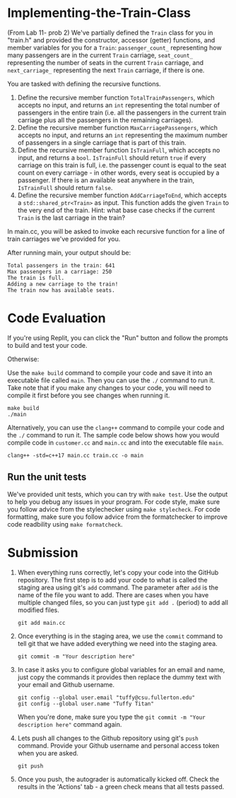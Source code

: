 # Implementing-the-Train-Class
(From Lab 11- prob 2)
We've partially defined the `Train` class for you in "train.h" and provided the constructor, accessor (getter) functions, and member variables for you for a `Train`: `passenger_count_` representing how many passengers are in the current `Train` carriage, `seat_count_` representing the number of seats in the current `Train` carriage, and `next_carriage_` representing the next `Train` carriage, if there is one.

You are tasked with defining the recursive functions.
1. Define the recursive member function `TotalTrainPassengers`, which accepts no input, and returns an `int` representing the total number of passengers in the entire train (i.e. all the passengers in the current train carriage plus all the passengers in the remaining carriages).
2. Define the recursive member function `MaxCarriagePassengers`, which accepts no input, and returns an `int` representing the maximum number of passengers in a single carriage that is part of this train.
3. Define the recursive member function `IsTrainFull`, which accepts no input, and returns a `bool`. `IsTrainFull` should return `true` if every carriage on this train is full, i.e. the passenger count is equal to the seat count on every carriage - in other words, every seat is occupied by a passenger. If there is an available seat anywhere in the train, `IsTrainFull` should return `false`.
4. Define the recursive member function `AddCarriageToEnd`, which accepts a `std::shared_ptr<Train>` as input. This function adds the given `Train` to the very end of the train. Hint: what base case checks if the current `Train` is the last carriage in the train?

In main.cc, you will be asked to invoke each recursive function for a line of train carriages we've provided for you.

After running main, your output should be:
```
Total passengers in the train: 641
Max passengers in a carriage: 250
The train is full.
Adding a new carriage to the train!
The train now has available seats.
```

# Code Evaluation

If you're using Replit, you can click the "Run" button and follow the prompts to build and test your code.

Otherwise:

Use the `make build` command to compile your code and save it into an executable file called `main`.
Then you can use the `./` command to run it. Take note that if you make any changes to your code, you will need to compile it first before you see changes when running it.

```
make build
./main
```

Alternatively, you can use the `clang++` command to compile your code and the `./` command to run it. 
The sample code below shows how you would compile code in `customer.cc` and `main.cc` and into the executable file `main`. 

```
clang++ -std=c++17 main.cc train.cc -o main
```


## Run the unit tests

We've provided unit tests, which you can try with ``make test``. Use the output to help you debug any issues in your program.
For code style, make sure you follow advice from the stylechecker using ``make stylecheck``.
For code formatting, make sure you follow advice from the formatchecker to improve code readbility using ``make formatcheck``.

# Submission
1. When everything runs correctly,  let's copy your code into the GitHub repository. The first step is to add your code to what is called the staging area using git's `add` command. The parameter after `add` is the name of the file you want to add. There are cases when you have multiple changed files, so you can just type `git add .` (period) to add all modified files.

    ```
    git add main.cc
    ```
1. Once everything is in the staging area, we use the `commit` command to tell git that we have added everything we need into the staging area.

    ```
    git commit -m "Your description here"
    ```
1. In case it asks you  to configure global variables for an email and name, just copy the commands it provides then replace the dummy text with your email and Github username.

    ```
    git config --global user.email "tuffy@csu.fullerton.edu"
    git config --global user.name "Tuffy Titan"
    ```
    When you're done, make sure you type the `git commit -m "Your description here"` command again.    
1. Lets push all changes to the Github repository using git's `push` command. Provide your Github username and personal access token when you are asked.

    ```
    git push
    ```
1. Once you push, the autograder is automatically kicked off. Check the results in the 'Actions' tab - a green check means that all tests passed.

